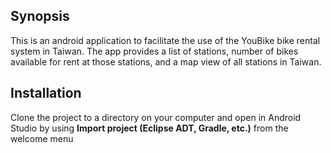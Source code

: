 ## Synopsis

This is an android application to facilitate the use of the YouBike bike rental system in Taiwan.  The app provides a list of stations, number of bikes available for rent at those stations, and a map view of all stations in Taiwan.

## Installation

Clone the project to a directory on your computer and open in Android Studio by using <b>Import project (Eclipse ADT, Gradle, etc.)</b> from the welcome menu
